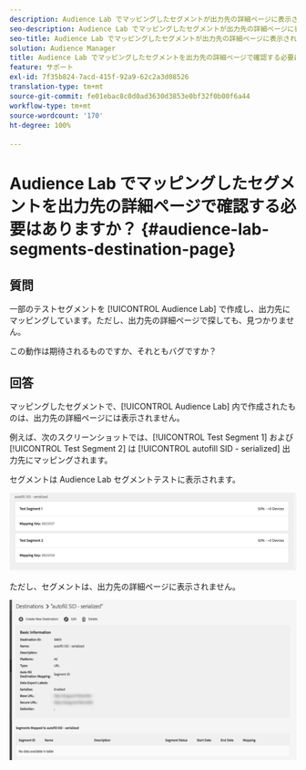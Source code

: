 ```yaml
---
description: Audience Lab でマッピングしたセグメントが出力先の詳細ページに表示されないのはなぜですか？
seo-description: Audience Lab でマッピングしたセグメントが出力先の詳細ページに表示されないのはなぜですか？
seo-title: Audience Lab でマッピングしたセグメントが出力先の詳細ページに表示されないのはなぜですか？
solution: Audience Manager
title: Audience Lab でマッピングしたセグメントを出力先の詳細ページで確認する必要はありますか？
feature: サポート
exl-id: 7f35b824-7acd-415f-92a9-62c2a3d08526
translation-type: tm+mt
source-git-commit: fe01ebac8c0d0ad3630d3853e0bf32f0b00f6a44
workflow-type: tm+mt
source-wordcount: '170'
ht-degree: 100%

---
```


# Audience Lab でマッピングしたセグメントを出力先の詳細ページで確認する必要はありますか？ {#audience-lab-segments-destination-page}

## 質問

一部のテストセグメントを [!UICONTROL Audience Lab] で作成し、出力先にマッピングしています。ただし、出力先の詳細ページで探しても、見つかりません。

この動作は期待されるものですか、それともバグですか？

## 回答

マッピングしたセグメントで、[!UICONTROL Audience Lab] 内で作成されたものは、出力先の詳細ページには表示されません。

例えば、次のスクリーンショットでは、[!UICONTROL Test Segment 1] および [!UICONTROL Test Segment 2] は [!UICONTROL autofill SID - serialized] 出力先にマッピングされます。

セグメントは Audience Lab セグメントテストに表示されます。

![Audience Lab セグメント表示の画像](assets/should_i_see_my_aamlab01.png)

ただし、セグメントは、出力先の詳細ページに表示されません。

![出力先の詳細ページの画像](assets/should_i_see_my_aamlab02.png)
